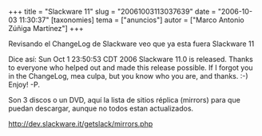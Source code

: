 +++
title = "Slackware 11"
slug = "20061003113037639"
date = "2006-10-03 11:30:37"
[taxonomies]
tema = ["anuncios"]
autor = ["Marco Antonio Zúñiga Martínez"]
+++

Revisando el ChangeLog de Slackware veo que ya esta fuera Slackware 11

Dice así: Sun Oct 1 23:50:53 CDT 2006 Slackware 11.0 is released. Thanks
to everyone who helped out and made this release possible. If I forgot
you in the ChangeLog, mea culpa, but you know who you are, and thanks.
:-) Enjoy! -P.

Son 3 discos o un DVD, aquí la lista de sitios réplica (mirrors) para
que puedan descargar, aunque no todos estan actualizados.

<a href="http://dev.slackware.it/getslack/mirrors.php">http://dev.slackware.it/getslack/mirrors.php</a>

